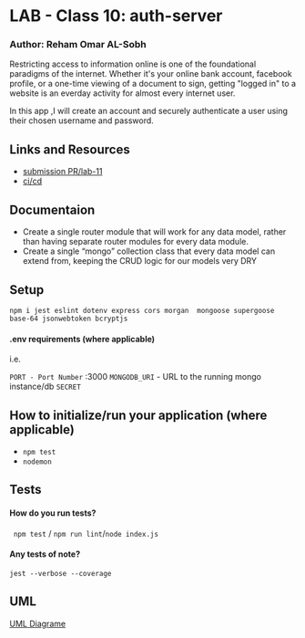 # LAB - Class 10: auth-server
### Author: Reham Omar AL-Sobh

Restricting access to information online is one of the foundational paradigms of the internet. Whether it's your online bank account, facebook profile, or a one-time viewing of a document to sign, getting "logged in" to a website is an everday activity for almost every internet user.

In this app ,I will create an account and securely authenticate a user using their chosen username and password.

 ## Links and Resources
 - [submission PR/lab-11](https://github.com/Reham-401-advanced-javascript/auth-server/pull/2)
 - [ci/cd](https://github.com/Reham-401-advanced-javascript/auth-server/pull/2/checks?check_run_id=748848970)
 
 ## Documentaion

 - Create a single router module that will work for any data model, rather than having separate router modules for every data module.
 - Create a single “mongo” collection class that every data model can extend from, keeping the CRUD logic for our models  very DRY
 
 ## Setup

 `npm i jest eslint dotenv express cors morgan  mongoose supergoose base-64 jsonwebtoken bcryptjs`

 #### .env requirements (where applicable)
  i.e.

  `PORT - Port Number` :3000
  `MONGODB_URI` - URL to the running mongo instance/db
  `SECRET`

  ## How to initialize/run your application (where applicable)
   * `npm test`
   * `nodemon`

  ## Tests

  #### How do you run tests?
  ` npm test` / `npm run lint`/`node index.js `
  #### Any tests of note?
   `jest --verbose --coverage`


## UML

[UML Diagrame ](assest/lab-11.jpg)